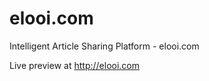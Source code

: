 elooi.com
=========

Intelligent Article Sharing Platform - elooi.com

Live preview at http://elooi.com
